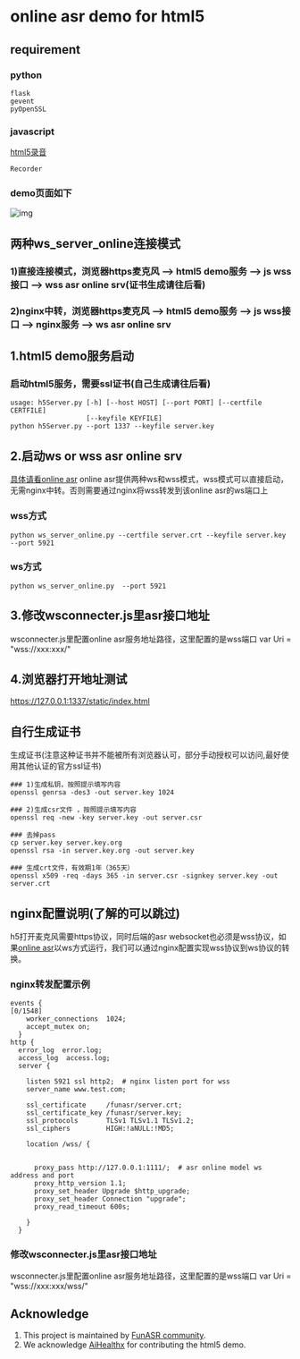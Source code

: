 # online asr demo for html5

## requirement
### python
```shell
flask
gevent
pyOpenSSL
```

### javascript
[html5录音](https://github.com/xiangyuecn/Recorder)
```shell
Recorder 
```

### demo页面如下
![img](https://github.com/alibaba-damo-academy/FunASR/blob/for-html5-demo/funasr/runtime/html5/demo.gif)

## 两种ws_server_online连接模式
### 1)直接连接模式，浏览器https麦克风 --> html5 demo服务 --> js wss接口 --> wss asr online srv(证书生成请往后看)

### 2)nginx中转，浏览器https麦克风 --> html5 demo服务 --> js wss接口 --> nginx服务 --> ws asr online srv

## 1.html5 demo服务启动
### 启动html5服务，需要ssl证书(自己生成请往后看)

```shell
usage: h5Server.py [-h] [--host HOST] [--port PORT] [--certfile CERTFILE]
                   [--keyfile KEYFILE]
python h5Server.py --port 1337 --keyfile server.key
```
## 2.启动ws or wss asr online srv
[具体请看online asr](https://github.com/alibaba-damo-academy/FunASR/tree/main/funasr/runtime/python/websocket)
online asr提供两种ws和wss模式，wss模式可以直接启动，无需nginx中转。否则需要通过nginx将wss转发到该online asr的ws端口上
### wss方式
```shell
python ws_server_online.py --certfile server.crt --keyfile server.key  --port 5921
```
### ws方式
```shell
python ws_server_online.py  --port 5921
```
## 3.修改wsconnecter.js里asr接口地址
wsconnecter.js里配置online asr服务地址路径，这里配置的是wss端口
var Uri = "wss://xxx:xxx/" 

## 4.浏览器打开地址测试
https://127.0.0.1:1337/static/index.html




## 自行生成证书
生成证书(注意这种证书并不能被所有浏览器认可，部分手动授权可以访问,最好使用其他认证的官方ssl证书)

```shell
### 1)生成私钥，按照提示填写内容
openssl genrsa -des3 -out server.key 1024
 
### 2)生成csr文件 ，按照提示填写内容
openssl req -new -key server.key -out server.csr
 
### 去掉pass
cp server.key server.key.org 
openssl rsa -in server.key.org -out server.key
 
### 生成crt文件，有效期1年（365天）
openssl x509 -req -days 365 -in server.csr -signkey server.key -out server.crt
```

## nginx配置说明(了解的可以跳过)
h5打开麦克风需要https协议，同时后端的asr websocket也必须是wss协议，如果[online asr](https://github.com/alibaba-damo-academy/FunASR/tree/main/funasr/runtime/python/websocket)以ws方式运行，我们可以通过nginx配置实现wss协议到ws协议的转换。

### nginx转发配置示例
```shell
events {                                                                                                            [0/1548]
    worker_connections  1024;
    accept_mutex on;
  }
http {
  error_log  error.log;
  access_log  access.log;
  server {

    listen 5921 ssl http2;  # nginx listen port for wss
    server_name www.test.com;

    ssl_certificate     /funasr/server.crt;
    ssl_certificate_key /funasr/server.key;
    ssl_protocols       TLSv1 TLSv1.1 TLSv1.2;
    ssl_ciphers         HIGH:!aNULL:!MD5;

    location /wss/ {


      proxy_pass http://127.0.0.1:1111/;  # asr online model ws address and port
      proxy_http_version 1.1;
      proxy_set_header Upgrade $http_upgrade;
      proxy_set_header Connection "upgrade";
      proxy_read_timeout 600s;

    }
  }
```
### 修改wsconnecter.js里asr接口地址
wsconnecter.js里配置online asr服务地址路径，这里配置的是wss端口
var Uri = "wss://xxx:xxx/wss/" 
## Acknowledge
1. This project is maintained by [FunASR community](https://github.com/alibaba-damo-academy/FunASR).
2. We acknowledge [AiHealthx](http://www.aihealthx.com/) for contributing the html5 demo.